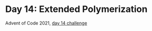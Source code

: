 # Day 14: Extended Polymerization

Advent of Code 2021, [day 14 challenge](https://adventofcode.com/2021/day/14)
